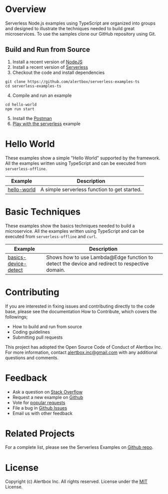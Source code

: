 # Overview

Serverless Node.js examples using TypeScript are organized into groups and designed to illustrate the techniques needed to build great microservices. To use the samples clone our GitHub repository using Git.

## Build and Run from Source

1. Install a recent version of [NodeJS]()
2. Install a recent version of [Serverless]()
3. Checkout the code and install dependencies
```
git clone https://github.com/alertbox/serverless-examples-ts
cd serverless-examples-ts
```
4. Compile and run an example
```
cd hello-world
npm run start
```
5. Install the [Postman]()
6. [Play with the serverless]() example

# Hello World

These examples show a simple "Hello World" supported by the framework. All the examples written using TypeScript and can be executed from `serverless-offline`.

|**Example**     | **Description**                                   
| ---------------| ---------------------------------------------
|[hello-world](https://github.com/alertbox/serverless-examples-ts/tree/master/hello-world) | A simple serverless function to get started.

# Basic Techniques

These examples show the basics techniques needed to build a microservice. All the examples written using TypeScript and can be executed from `serverless-offline` and `curl`.

|**Example**     | **Description**                                   
| ---------------| ---------------------------------------------
|[basics-device-detect](https://github.com/alertbox/serverless-examples-ts/tree/master/basics-device-detect) | Shows how to use Lambda@Edge function to detect the device and redirect to respective domain.

# Contributing

If you are interested in fixing issues and contributing directly to the code base, please see the documentation How to Contribute, which covers the followings;

* How to build and run from source
* Coding guidelines
* Submitting pull requests

This project has adopted the Open Source Code of Conduct of Alertbox Inc. For more information, contact alertbox.inc@gmail.com with any additional questions and comments.

# Feedback

* Ask a question on [Stack Overflow](http://stackoverflow.com/questions/tagged/serverless)
* Request a new example on [Github](CONTRIBUTING.md)
* Vote for [popular requests](https://github.com/alertbox/serverless-examples-ts/issues?q=is%3Aopen+is%3Aissue+label%3Aexample-request+sort%3Areactions-%2B1-desc)
* File a bug in [Github Issues](https://github.com/alertbox/serverless-examples-ts/issues)
* Email us with other feedback

# Related Projects

For a complete list, please see the Serverless Examples on [Github repo](https://github.com/serverless/examples).

# License

Copyright (c) Alertbox Inc. All rights reserved. License under the [MIT](LICENSE) License.
